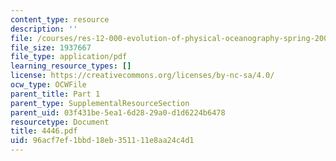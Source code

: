 ```yaml
---
content_type: resource
description: ''
file: /courses/res-12-000-evolution-of-physical-oceanography-spring-2007/96acf7ef1bbd18eb351111e8aa24c4d1_4446.pdf
file_size: 1937667
file_type: application/pdf
learning_resource_types: []
license: https://creativecommons.org/licenses/by-nc-sa/4.0/
ocw_type: OCWFile
parent_title: Part 1
parent_type: SupplementalResourceSection
parent_uid: 03f431be-5ea1-6d28-29a0-d1d6224b6478
resourcetype: Document
title: 4446.pdf
uid: 96acf7ef-1bbd-18eb-3511-11e8aa24c4d1
---
```

